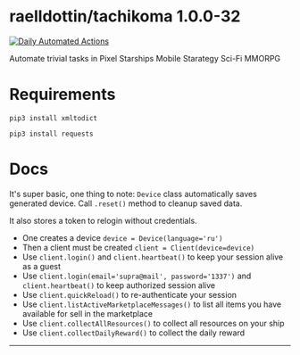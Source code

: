 <!---
This file is auto-generate by a github hook please modify README.template if you don't want to loose your work
-->
# raelldottin/tachikoma 1.0.0-32
[![Daily Automated Actions](https://github.com/raelldottin/tachikoma/actions/workflows/daily-run.yml/badge.svg?event=schedule)](https://github.com/raelldottin/tachikoma/actions/workflows/daily-run.yml)

Automate trivial tasks in Pixel Starships Mobile Starategy Sci-Fi MMORPG

# Requirements

`pip3 install xmltodict`

`pip3 install requests`

# Docs

It's super basic, one thing to note: `Device` class automatically saves generated device. Call `.reset()` method to cleanup saved data.

It also stores a token to relogin without credentials.

* One creates a device `device = Device(language='ru')`
* Then a client must be created `client = Client(device=device)`
* Use `client.login()` and `client.heartbeat()` to keep your session alive as a guest
* Use `client.login(email='supra@mail', password='1337')` and `client.heartbeat()` to keep authorized session alive
* Use `client.quickReload()` to re-authenticate your session
* Use `client.listActiveMarketplaceMessages()` to list all items you have available for sell in the marketplace
* Use `client.collectAllResources()` to collect all resources on your ship
* Use `client.collectDailyReward()` to collect the daily reward
---
